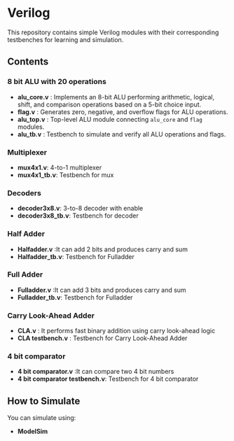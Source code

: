 # Verilog 

This repository contains simple Verilog modules with their corresponding testbenches for learning and simulation.

## Contents

### 8 bit ALU with 20 operations
- **alu_core.v** : Implements an 8-bit ALU performing arithmetic, logical, shift, and comparison operations based on a 5-bit choice input.  
- **flag.v** : Generates zero, negative, and overflow flags for ALU operations.  
- **alu_top.v** : Top-level ALU module connecting `alu_core` and `flag` modules.  
- **alu_tb.v** : Testbench to simulate and verify all ALU operations and flags.
  
### Multiplexer
- **mux4x1.v**: 4-to-1 multiplexer
- **mux4x1_tb.v**: Testbench for mux

### Decoders
- **decoder3x8.v**: 3-to-8 decoder with enable
- **decoder3x8_tb.v**: Testbench for decoder

### Half Adder  
- **Halfadder.v** :It can add 2 bits and produces carry and sum
- **Halfadder_tb.v**: Testbench for Fulladder
  
### Full Adder
- **Fulladder.v** :It can add 3 bits and produces carry and sum
- **Fulladder_tb.v**: Testbench for Fulladder

### Carry Look-Ahead Adder  
- **CLA.v** : It performs fast binary addition using carry look-ahead logic 
- **CLA testbench.v** : Testbench for Carry Look-Ahead Adder  

### 4 bit comparator
- **4 bit comparator.v** :It can compare two 4 bit numbers 
- **4 bit comparator testbench.v**: Testbench for 4 bit comparator

## How to Simulate

You can simulate using:
- **ModelSim**
